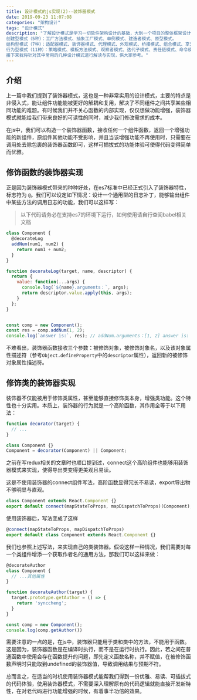 ```yaml
---
title: 设计模式的js实现(2)--装饰器模式
date: 2019-09-23 11:07:08
categories: "架构设计"
tags: "设计模式"
description: "了解设计模式是学习一切软件架构设计的基础，大到一个项目的整体框架设计，小到一个功能函数的优化，都有着重要意义。《代码大全》中将设计模式共分为了23类，分别为：
创建型模式（5种）：工厂方法模式、抽象工厂模式、单例模式、建造者模式、原型模式。
结构型模式（7种）：适配器模式、装饰器模式、代理模式、外观模式、桥接模式、组合模式、享元模式。
行为型模式（11种）：策略模式、模板方法模式、观察者模式、迭代子模式、责任链模式、命令模式、备忘录模式、状态模式、访问者模式、中介者模式、解释器模式。
接下来我将针对其中常用的几种设计模式进行解读与实现，供大家参考。"
---
```


## 介绍

上一篇中我们提到了装饰器模式，这也是一种非常实用的设计模式，主要的特点是非侵入式，能让组件功能能被更好的解耦和复用，解决了不同组件之间共享某些相同功能的难题。有时候我们并不关心函数的内部实现，仅仅想做功能增强，装饰器模式就能给我们带来良好的可读性的同时，减少我们修改需求的成本。

在js中，我们可以构造一个装饰器函数，接收任何一个组件函数，返回一个增强功能的新组件，原组件其他功能不受影响，并且当该增强功能不再使用时，只需要在调用处去除包裹的装饰器函数即可，这样可插拔式的功能体验可使得代码变得简单而优雅。

## 修饰函数的装饰器实现

正是因为装饰器模式带来的种种好处，在es7标准中已经正式引入了装饰器特性，标志符为 `@`。我们可以设定如下情况：设计一个通用型的日志补丁，能够输出组件中某些方法的调用日志的功能，我们可以这样写：

> 以下代码请务必在支持es7的环境下运行，如何使用请自行查阅babel相关文档

```js
class Component {
  @decorateLog
  addNum(num1, num2) {
    return num1 + num2;
  }
}

function decorateLog(target, name, descriptor) {
  return {
    value: function(...args) {
      console.log(`${name}.arguments：`, args);
      return descriptor.value.apply(this, args);
    }
  };
}


const comp = new Component();
const res = comp.addNum(1, 2);
console.log(`answer is:`, res); // addNum.arguments：[1, 2] answer is: 3
```

不难看出，装饰器函数接收三个参数：被修饰对象，被修饰对象名，以及该对象属性描述符（参考`Object.defineProperty`中的`descriptor`属性），返回新的被修饰对象属性描述符。

## 修饰类的装饰器实现

装饰器不仅能被用于修饰类属性，甚至能够直接修饰类本身，增强类功能。这个特性也十分实用。本质上，装饰器的行为就是一个高阶函数，其作用全等于以下用法：

```js
function decorator(target) {
  // ...
}

class Component {}
Component = decorator(Component) || Component;
```

之前在写redux相关的文章时也顺口提到过，connect这个高阶组件也能够用装饰器模式来实现，使得导出类变得更美观且易读。

这是不使用装饰器的connect组件写法，高阶函数显得冗长不易读，export导出物不够明显与直观。

```js
class Component extends React.Component {}
export default connect(mapStateToProps, mapDispatchToProps)(Component);
```

使用装饰器后，写法变成了这样

```js
@connect(mapStateToProps, mapDispatchToProps)
export default class Component extends React.Component {}
```

我们也参照上述写法，来实现自己的类装饰器。假设这样一种情况，我们需要对每一个类组件增添一个获取作者名的通用方法，那我们可以这样来做：

```js
@decorateAuthor
class Component {
  // ...其他属性
}

function decorateAuthor(target) {
  target.prototype.getAuthor = () => {
    return 'synccheng';
  }
}

const comp = new Component();
console.log(comp.getAuthor())
```

需要注意的一点的是，在js中，装饰器只能用于类和类中的方法，不能用于函数。这是因为，装饰器函数是在编译时执行，而不是在运行时执行。因此，若之间在普通函数中使用会存在函数提升的问题，即先定义函数名称，并不赋值，在被修饰函数声明时只能取到undefined的装饰器值，导致调用结果与预期不符。

总而言之，在适当的时机使用装饰器模式能帮我们得到一份优雅、易读、可插拔式的代码体验，使用装饰器模式，不需要深入理解原有的代码逻辑就能直接开发新特性，在对老代码进行功能增强的时候，有着事半功倍的效果。